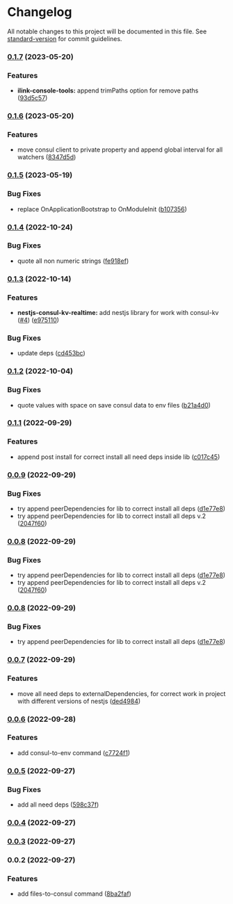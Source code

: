 # Changelog

All notable changes to this project will be documented in this file. See [standard-version](https://github.com/conventional-changelog/standard-version) for commit guidelines.

### [0.1.7](https://github.com/i-link-pro-team/ilink/compare/v0.1.6...v0.1.7) (2023-05-20)

### Features

- **ilink-console-tools:** append trimPaths option for remove paths ([93d5c57](https://github.com/i-link-pro-team/ilink/commit/93d5c57ee80fa20816bf647336d8d6aae39f4af4))

### [0.1.6](https://github.com/i-link-pro-team/ilink/compare/v0.1.5...v0.1.6) (2023-05-20)

### Features

- move consul client to private property and append global interval for all watchers ([8347d5d](https://github.com/i-link-pro-team/ilink/commit/8347d5dbd312e67f58fef62b2fb9474b7c934500))

### [0.1.5](https://github.com/i-link-pro-team/ilink/compare/v0.1.4...v0.1.5) (2023-05-19)

### Bug Fixes

- replace OnApplicationBootstrap to OnModuleInit ([b107356](https://github.com/i-link-pro-team/ilink/commit/b107356e2e6b25e58372454190dcb3924376bb57))

### [0.1.4](https://github.com/i-link-pro-team/ilink/compare/v0.1.3...v0.1.4) (2022-10-24)

### Bug Fixes

- quote all non numeric strings ([fe918ef](https://github.com/i-link-pro-team/ilink/commit/fe918efbfd1bcd7d2a0e4ee6de93c811ae986080))

### [0.1.3](https://github.com/i-link-pro-team/ilink/compare/v0.1.2...v0.1.3) (2022-10-14)

### Features

- **nestjs-consul-kv-realtime:** add nestjs library for work with consul-kv ([#4](https://github.com/i-link-pro-team/ilink/issues/4)) ([e975110](https://github.com/i-link-pro-team/ilink/commit/e9751107fc59a3e2d64f06900c4aa23eebd8eec1))

### Bug Fixes

- update deps ([cd453bc](https://github.com/i-link-pro-team/ilink/commit/cd453bcf8252f46d4c3d6beec7d6303471e2090e))

### [0.1.2](https://github.com/i-link-pro-team/ilink/compare/v0.1.1...v0.1.2) (2022-10-04)

### Bug Fixes

- quote values with space on save consul data to env files ([b21a4d0](https://github.com/i-link-pro-team/ilink/commit/b21a4d0127ec49f6b1dfa7e13d2969f42af04b89))

### [0.1.1](https://github.com/i-link-pro-team/ilink/compare/v0.0.9...v0.1.1) (2022-09-29)

### Features

- append post install for correct install all need deps inside lib ([c017c45](https://github.com/i-link-pro-team/ilink/commit/c017c453d82def657fd69a2c78801dc19e3358c9))

### [0.0.9](https://github.com/i-link-pro-team/ilink/compare/v0.0.7...v0.0.9) (2022-09-29)

### Bug Fixes

- try append peerDependencies for lib to correct install all deps ([d1e77e8](https://github.com/i-link-pro-team/ilink/commit/d1e77e88613c8551e249457abdd25c48ddf5cbcf))
- try append peerDependencies for lib to correct install all deps v.2 ([2047f60](https://github.com/i-link-pro-team/ilink/commit/2047f60b8266fe4464b79a6f900f7704d94d66c3))

### [0.0.8](https://github.com/i-link-pro-team/ilink/compare/v0.0.7...v0.0.8) (2022-09-29)

### Bug Fixes

- try append peerDependencies for lib to correct install all deps ([d1e77e8](https://github.com/i-link-pro-team/ilink/commit/d1e77e88613c8551e249457abdd25c48ddf5cbcf))
- try append peerDependencies for lib to correct install all deps v.2 ([2047f60](https://github.com/i-link-pro-team/ilink/commit/2047f60b8266fe4464b79a6f900f7704d94d66c3))

### [0.0.8](https://github.com/i-link-pro-team/ilink/compare/v0.0.7...v0.0.8) (2022-09-29)

### Bug Fixes

- try append peerDependencies for lib to correct install all deps ([d1e77e8](https://github.com/i-link-pro-team/ilink/commit/d1e77e88613c8551e249457abdd25c48ddf5cbcf))

### [0.0.7](https://github.com/i-link-pro-team/ilink/compare/v0.0.6...v0.0.7) (2022-09-29)

### Features

- move all need deps to externalDependencies, for correct work in project with different versions of nestjs ([ded4984](https://github.com/i-link-pro-team/ilink/commit/ded49844a412ce52b9cca3385bce02078c868c00))

### [0.0.6](https://github.com/i-link-pro-team/ilink/compare/v0.0.5...v0.0.6) (2022-09-28)

### Features

- add consul-to-env command ([c7724f1](https://github.com/i-link-pro-team/ilink/commit/c7724f193975a74bb757ecff13be974e7a44018e))

### [0.0.5](https://github.com/i-link-pro-team/ilink/compare/v0.0.4...v0.0.5) (2022-09-27)

### Bug Fixes

- add all need deps ([598c37f](https://github.com/i-link-pro-team/ilink/commit/598c37f85baa722f303b8c6ebdfb69590a278720))

### [0.0.4](https://github.com/i-link-pro-team/ilink/compare/v0.0.3...v0.0.4) (2022-09-27)

### [0.0.3](https://github.com/i-link-pro-team/ilink/compare/v0.0.2...v0.0.3) (2022-09-27)

### 0.0.2 (2022-09-27)

### Features

- add files-to-consul command ([8ba2faf](https://github.com/i-link-pro-team/ilink/commit/8ba2faf02207b4786d3a9195ba7db8b8852c7e29))
